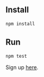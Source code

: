 ## Install

```
npm install
```

## Run

```
npm test
```

Sign up [here](https://adventofcode.com/2021).
